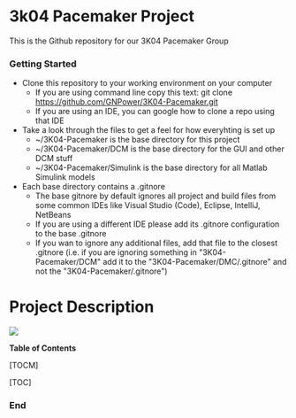 # 3k04 Pacemaker Project
This is the Github repository for our 3K04 Pacemaker Group

### Getting Started
- Clone this repository to your working environment on your computer
	- If you are using command line copy this text:
	git clone https://github.com/GNPower/3K04-Pacemaker.git
	- If you are using an IDE, you can google how to clone a repo using that IDE
- Take a look through the files to get a feel for how everyhting is set up
	- ~/3K04-Pacemaker is the base directory for this project
	- ~/3K04-Pacemaker/DCM is the base directory for the GUI and other DCM stuff
	- ~/3K04-Pacemaker/Simulink is the base directory for all Matlab Simulink models
- Each base directory contains a .gitnore
	- The base gitnore by default ignores all project and build files from some common IDEs like Visual Studio (Code), Eclipse, IntelliJ, NetBeans
	- If you are using a different IDE please add its .gitnore configuration to the base .gitnore
	- If you wan to ignore any additional files, add that file to the closest .gitnore (i.e. if you are ignoring something in "3K04-Pacemaker/DCM"  add it to the  "3K04-Pacemaker/DMC/.gitnore"  and not the  "3K04-Pacemaker/.gitnore")

# Project Description

![](https://github.com/GNPower/3K04-Pacemaker/logo.png)

**Table of Contents**

[TOCM]

[TOC]

### End